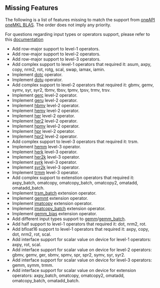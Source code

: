 ## Missing Features

The following is a list of features missing to match the support from [oneAPI oneMKL BLAS](https://oneapi-spec.uxlfoundation.org/specifications/oneapi/latest/elements/onemkl/source/domains/blas/blas).
The order does not imply any priority.

For questions regarding input types or operators support, please refer to this [documentation](https://oneapi-spec.uxlfoundation.org/specifications/oneapi/latest/elements/onemkl/source/domains/blas/blas)

- Add row-major support to level-1 operators.
- Add row-major support to level-2 operators.
- Add row-major support to level-3 operators.
- Add complex support to level-1 operators that required it: asum, axpy, copy, nrm2, rot, rotg, scal, swap, iamax, iamin.
- Implement [dotc](https://oneapi-spec.uxlfoundation.org/specifications/oneapi/latest/elements/onemkl/source/domains/blas/dotc.html#onemkl-blas-dotc) operator.
- Implement [dotu](https://oneapi-spec.uxlfoundation.org/specifications/oneapi/latest/elements/onemkl/source/domains/blas/dotu.html#onemkl-blas-dotu) operator.
- Add complex support to level-2 operators that required it: gbmv, gemv, symv, syr, syr2, tbmv, tbsv, tpmv, tpsv, trmv, trsv.
- Implement [gerc](https://oneapi-spec.uxlfoundation.org/specifications/oneapi/latest/elements/onemkl/source/domains/blas/gerc.html#onemkl-blas-gerc) level-2 operator.
- Implement [geru](https://oneapi-spec.uxlfoundation.org/specifications/oneapi/latest/elements/onemkl/source/domains/blas/geru.html#onemkl-blas-geru) level-2 operator.
- Implement [hbmv](https://oneapi-spec.uxlfoundation.org/specifications/oneapi/latest/elements/onemkl/source/domains/blas/hbmv.html#onemkl-blas-hbmv) level-2 operator.
- Implement [hemv](https://oneapi-spec.uxlfoundation.org/specifications/oneapi/latest/elements/onemkl/source/domains/blas/hemv.html#onemkl-blas-hemv) level-2 operator.
- Implement [her](https://oneapi-spec.uxlfoundation.org/specifications/oneapi/latest/elements/onemkl/source/domains/blas/her.html#onemkl-blas-her) level-2 operator.
- Implement [her2](https://oneapi-spec.uxlfoundation.org/specifications/oneapi/latest/elements/onemkl/source/domains/blas/her2.html#onemkl-blas-her2) level-2 operator.
- Implement [hpmv](https://oneapi-spec.uxlfoundation.org/specifications/oneapi/latest/elements/onemkl/source/domains/blas/hpmv.html#onemkl-blas-hpmv) level-2 operator.
- Implement [hpr](https://oneapi-spec.uxlfoundation.org/specifications/oneapi/latest/elements/onemkl/source/domains/blas/hpr.html#onemkl-blas-hpr) level-2 operator.
- Implement [hpr2](https://oneapi-spec.uxlfoundation.org/specifications/oneapi/latest/elements/onemkl/source/domains/blas/hpr2.html#onemkl-blas-hpr2) level-2 operator.
- Add complex support to level-3 operators that required it: trsm.
- Implement [hemm](https://oneapi-spec.uxlfoundation.org/specifications/oneapi/latest/elements/onemkl/source/domains/blas/hemm#onemkl-blas-hemm) level-3 operator.
- Implement [herk](https://oneapi-spec.uxlfoundation.org/specifications/oneapi/latest/elements/onemkl/source/domains/blas/herk#onemkl-blas-herk) level-3 operator.
- Implement [her2k](https://oneapi-spec.uxlfoundation.org/specifications/oneapi/latest/elements/onemkl/source/domains/blas/her2k#onemkl-blas-her2k) level-3 operator.
- Implement [syrk](https://oneapi-spec.uxlfoundation.org/specifications/oneapi/latest/elements/onemkl/source/domains/blas/syrk.html#onemkl-blas-syrk) level-3 operator.
- Implement [syr2k](https://oneapi-spec.uxlfoundation.org/specifications/oneapi/latest/elements/onemkl/source/domains/blas/syr2k.html#onemkl-blas-syr2k) level-3 operator.
- Implement [trmm](https://oneapi-spec.uxlfoundation.org/specifications/oneapi/latest/elements/onemkl/source/domains/blas/trmm.html#onemkl-blas-trmm) level-3 operator.
- Add complex support to extenstion operators that required it: axpy_batch, omatcopy, omatcopy_batch, omatcopy2, omatadd, omatadd_batch.
- Implement [trsm_batch](https://oneapi-spec.uxlfoundation.org/specifications/oneapi/latest/elements/onemkl/source/domains/blas/trsm_batch.html#onemkl-blas-trsm-batch) extension operator.
- Implement [gemmt](https://oneapi-spec.uxlfoundation.org/specifications/oneapi/latest/elements/onemkl/source/domains/blas/gemmt.html#onemkl-blas-gemmt) extension operator.
- Implement [imatcopy](https://oneapi-spec.uxlfoundation.org/specifications/oneapi/latest/elements/onemkl/source/domains/blas/imatcopy#onemkl-blas-imatcopy) extension operator.
- Implement [imatcopy_batch](https://oneapi-spec.uxlfoundation.org/specifications/oneapi/latest/elements/onemkl/source/domains/blas/imatcopy_batch#onemkl-blas-imatcopy-batch) extension operator.
- Implement [gemm_bias](https://oneapi-spec.uxlfoundation.org/specifications/oneapi/latest/elements/onemkl/source/domains/blas/gemm_bias.html#onemkl-blas-gemm-bias) extension operator.
- Add different input types support to [gemm](https://oneapi-spec.uxlfoundation.org/specifications/oneapi/latest/elements/onemkl/source/domains/blas/gemm#onemkl-blas-gemm)/[gemm_batch](https://oneapi-spec.uxlfoundation.org/specifications/oneapi/latest/elements/onemkl/source/domains/blas/gemm_batch#onemkl-blas-gemm-batch). 
- Add half support to level-1 operators that required it: dot, nrm2, rot.
- Add bfloat16 support to level-1 operators that required it: axpy, copy, dot, nrm2, rot, scal.
- Add interface support for scalar value on device for level-1 operators: axpy, rot, scal.
- Add interface support for scalar value on device for level-2 operators: gbmv, gemv, ger, sbmv, spmv, spr, spr2, symv, syr, syr2.
- Add interface support for scalar value on device for level-3 operators: gemm, symm, trmm.
- Add interface support for scalar value on device for extension operators: axpy_batch, omatcopy, omatcopy2, omatadd, omatcopy_batch, omatadd_batch.
